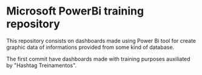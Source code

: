 # Microsoft PowerBi training repository

This repository consists on dashboards made using Power Bi tool for create graphic data of informations provided from some kind of database.

The first commit have dashboards made with training purposes auxiliated by "Hashtag Treinamentos".
